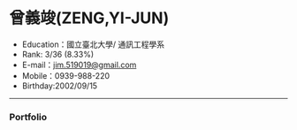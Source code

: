 # 曾義竣(ZENG,YI-JUN)
- Education：國立臺北大學/ 通訊工程學系
- Rank: 3/36 (8.33%)
- E-mail：jim.519019@gmail.com
- Mobile：0939-988-220
- Birthday:2002/09/15
<hr>

### Portfolio
